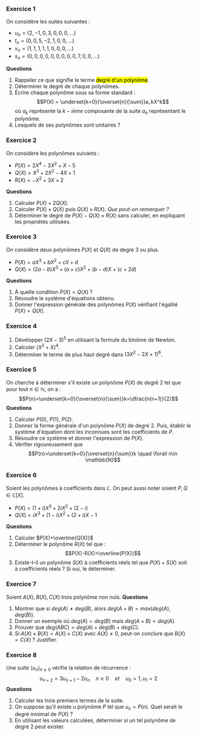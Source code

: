### Exercice 1
On considère les suites suivantes :
- $u_n=(2, -1, 0, 3, 0, 0, 0, \ldots)$
- $t_n=(0, 0 ,5, -2, 1, 0, 0, \ldots)$
- $v_n=(1, 1, 1, 1, 1, 0, 0, 0, \ldots)$
- $s_n=(0, 0, 0, 0, 0, 0, 0, 0, 0 ,7, 0, 0, \ldots)$

**Questions**
1. Rappeler ce que signifie le terme <mark class="purple">degré d'un polynôme</mark>.
2. Déterminer le degré de chaque polynômes.
3. Écrire chaque polynôme sous sa forme standard :
   $$P(X) = \underset{k=0}{\overset{n}{\sum}}a_kX^k$$
   où $a_k$ représente la $k-ième$ composante de la suite $a_n$ représentant le polynôme.
4. Lesquels de ses polynômes sont unitaires ?

### Exercice 2
On considère les polynômes suivants :
- $P(X)=2X^4-3X^2+X-5$
- $Q(X)=X^3+2X^2-4X+1$
- $R(X)=-X^2+3X+2$

**Questions**
1. Calculer $P(X)+2Q(X)$.
2. Calculer $P(X) \times Q(X)$ puis $Q(X) \times R(X)$.
   *Que peut-on remarquer ?*
3. Déterminer le degré de $P(X)-Q(X) \times R(X)$ sans calculer, en expliquant les propriétés utilisées.

### Exercice 3
On considère deux polynômes $P(X)$ et $Q(X)$ de degré $3$ ou plus.
- $P(X) = aX^3+bX^2+cX+d$
- $Q(X)=(2a-b)X^3+(a+c)X^2+(b-d)X+(c+2d)$

**Questions**
1. À quelle condition $P(X)=Q(X)$ ?
2. Résoudre le système d'équations obtenu.
3. Donner l'expression générale des polynômes $P(X)$ vérifiant l'égalité $P(X)=Q(X)$.

### Exercice 4
1. Développer $(2X-3)^5$ en utilisant la formule du binôme de Newton.
2. Calculer $(X^2+X)^4$.
3. Déterminer le terme de plus haut degré dans $(3X^2-2X+1)^6$.

### Exercice 5
On cherche à déterminer s'il existe un polynôme $P(X)$ de degré $2$ tel que pour tout $n \in \mathbb{N}$, on a : $$P(n)=\underset{k=0}{\overset{n}{\sum}}k=\dfrac{n(n+1)}{2}$$
**Questions**
1. Calculer $P(0)$, $P(1)$, $P(2)$.
2. Donner la forme générale d'un polynôme $P(X)$ de degré $2$. Puis, établir le système d'équation dont les inconnues sont les coefficients de $P$.
3. Résoudre ce système et donner l'expression de $P(X)$.
4. Vérifier rigoureusement que $$P(n)=\underset{k=0}{\overset{n}{\sum}}k \quad \forall n\in \mathbb{N}$$
### Exercice 6
Soient les polynômes à coefficients dans $\mathbb{C}$. On peut aussi noter soient $P, Q \in \mathbb{C}[X]$.
- $P(X)=(1+i)X^3+2iX^2+(2-i)$
- $Q(X)=iX^3+(1-i)X^2+(2+i)X-1$

**Questions**
1. Calculer $P(X)+\overline{Q(X)}$
2. Déterminer le polynôme $R(X)$ tel que : $$P(X)-R(X)=\overline{P(X)}$$
3. Existe-t-il un polynôme $S(X)$ à coefficients réels tel que $P(X)+S(X)$ soit à coefficients réels ? Si oui, le déterminer.

### Exercice 7
Soient $A(X), B(X), C(X)$ trois polynôme non nuls.
**Questions**
1. Montrer que si $deg(A) \neq deg(B)$, alors $deg(A+B)=max(deg(A), deg(B))$.
2. Donner un exemple où $deg(A)=deg(B)$ mais $deg(A+B) < deg(A)$.
3. Prouver que $deg(ABC)=deg(A)+deg(B)+deg(C)$.
4. Si $A(X) \times B(X)=A(X) \times C(X)$ avec $A(X) \neq 0$, peut-on conclure que $B(X)=C(X)$ ? Justifier.

### Exercice 8
Une suite $(u_n)_{n \geq 0}$ vérifie la relation de récurrence :
$$u_{n+2}=3u_{n+1}-2u_n \quad n\geq 0 \quad et \quad u_0 = 1 , u_1=2$$
**Questions**
1. Calculer les trois premiers termes de la suite.
2. On suppose qu'il existe u polynôme $P$ tel que $u_n=P(n)$. Quel serait le degré minimal de $P(X)$ ?
3. En utilisant les valeurs calculées, déterminer si un tel polynôme de degré $2$ peut exister.